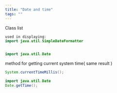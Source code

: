 ```yaml
---
title: "Date and time"
tags: ""
---
```

Class list

```java
used in displaying:
import java.util.SimpleDateFormatter


import java.util.Date


```

method for getting current system time( same result )

```java
System.currentTimeMillis();

import java.util.Date
Date.getTime();
```
